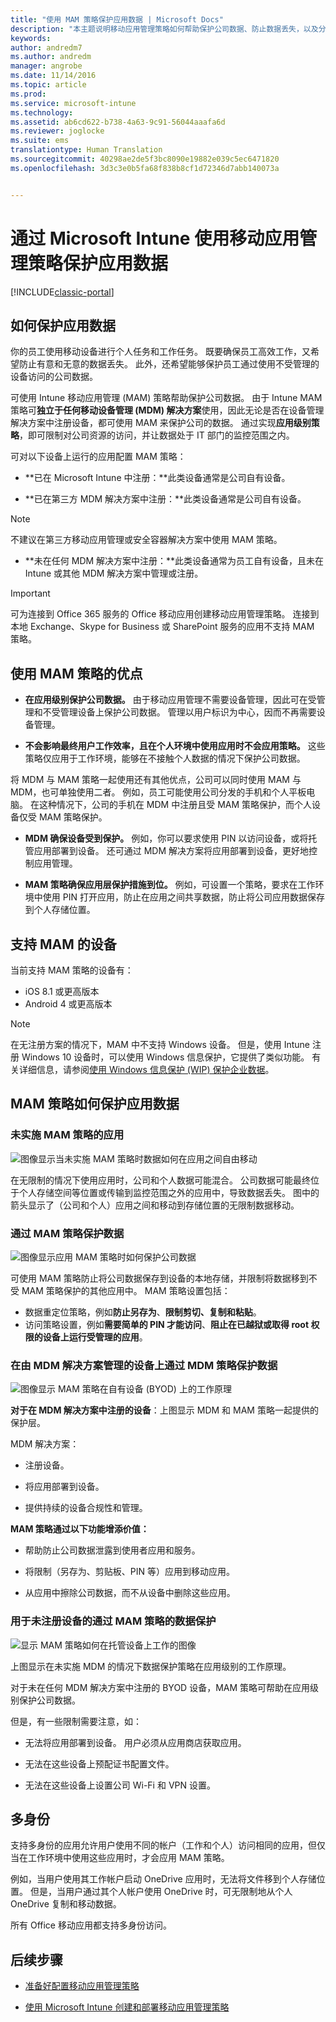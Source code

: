 ```yaml
---
title: "使用 MAM 策略保护应用数据 | Microsoft Docs"
description: "本主题说明移动应用管理策略如何帮助保护公司数据、防止数据丢失，以及分别保存个人和工作信息。"
keywords: 
author: andredm7
ms.author: andredm
manager: angrobe
ms.date: 11/14/2016
ms.topic: article
ms.prod: 
ms.service: microsoft-intune
ms.technology: 
ms.assetid: ab6cd622-b738-4a63-9c91-56044aaafa6d
ms.reviewer: joglocke
ms.suite: ems
translationtype: Human Translation
ms.sourcegitcommit: 40298ae2de5f3bc8090e19882e039c5ec6471820
ms.openlocfilehash: 3d3c3e0b5fa68f838b8cf1d72346d7abb140073a


---
```


# <a name="protect-app-data-using-mobile-application-management-policies-with-microsoft-intune"></a>通过 Microsoft Intune 使用移动应用管理策略保护应用数据

[!INCLUDE[classic-portal](../includes/classic-portal.md)]

## <a name="how-you-can-protect-app-data"></a>如何保护应用数据
你的员工使用移动设备进行个人任务和工作任务。 既要确保员工高效工作，又希望防止有意和无意的数据丢失。  此外，还希望能够保护员工通过使用不受管理的设备访问的公司数据。

可使用 Intune 移动应用管理 (MAM) 策略帮助保护公司数据。 由于 Intune MAM 策略可**独立于任何移动设备管理 (MDM) 解决方案**使用，因此无论是否在设备管理解决方案中注册设备，都可使用 MAM 来保护公司的数据。 通过实现**应用级别策略**，即可限制对公司资源的访问，并让数据处于 IT 部门的监控范围之内。

可对以下设备上运行的应用配置 MAM 策略：

-   **已在 Microsoft Intune 中注册：**此类设备通常是公司自有设备。

-   **已在第三方 MDM 解决方案中注册：**此类设备通常是公司自有设备。

  > [!NOTE]
  > 不建议在第三方移动应用管理或安全容器解决方案中使用 MAM 策略。

-   **未在任何 MDM 解决方案中注册：**此类设备通常为员工自有设备，且未在 Intune 或其他 MDM 解决方案中管理或注册。

> [!IMPORTANT]
> 可为连接到 Office 365 服务的 Office 移动应用创建移动应用管理策略。 连接到本地 Exchange、Skype for Business 或 SharePoint 服务的应用不支持 MAM 策略。

## <a name="benefits-of-using-mam-policies"></a>使用 MAM 策略的优点

-   **在应用级别保护公司数据。** 由于移动应用管理不需要设备管理，因此可在受管理和不受管理设备上保护公司数据。 管理以用户标识为中心，因而不再需要设备管理。

-   **不会影响最终用户工作效率，且在个人环境中使用应用时不会应用策略。** 这些策略仅应用于工作环境，能够在不接触个人数据的情况下保护公司数据。

将 MDM 与 MAM 策略一起使用还有其他优点，公司可以同时使用 MAM 与 MDM，也可单独使用二者。 例如，员工可能使用公司分发的手机和个人平板电脑。 在这种情况下，公司的手机在 MDM 中注册且受 MAM 策略保护，而个人设备仅受 MAM 策略保护。

- **MDM 确保设备受到保护。** 例如，你可以要求使用 PIN 以访问设备，或将托管应用部署到设备。 还可通过 MDM 解决方案将应用部署到设备，更好地控制应用管理。

- **MAM 策略确保应用层保护措施到位。** 例如，可设置一个策略，要求在工作环境中使用 PIN 打开应用，防止在应用之间共享数据，防止将公司应用数据保存到个人存储位置。

## <a name="devices-that-support-mam"></a>支持 MAM 的设备
当前支持 MAM 策略的设备有：
-   iOS 8.1 或更高版本
-   Android 4 或更高版本

>[!NOTE]
>在无注册方案的情况下，MAM 中不支持 Windows 设备。 但是，使用 Intune 注册 Windows 10 设备时，可以使用 Windows 信息保护，它提供了类似功能。 有关详细信息，请参阅[使用 Windows 信息保护 (WIP) 保护企业数据](https://technet.microsoft.com/itpro/windows/keep-secure/protect-enterprise-data-using-wip)。


##  <a name="how-mam-policies-protect-app-data"></a>MAM 策略如何保护应用数据

###  <a name="apps-without-mam-policies"></a>未实施 MAM 策略的应用

![图像显示当未实施 MAM 策略时数据如何在应用之间自由移动](../media/Apps_without_MAM_policies.png)

在无限制的情况下使用应用时，公司和个人数据可能混合。 公司数据可能最终位于个人存储空间等位置或传输到监控范围之外的应用中，导致数据丢失。 图中的箭头显示了（公司和个人）应用之间和移动到存储位置的无限制数据移动。

### <a name="data-protection-with-mam-policies"></a>通过 MAM 策略保护数据

![图像显示应用 MAM 策略时如何保护公司数据](../media/Apps_with_mobile_app_policies.png)

可使用 MAM 策略防止将公司数据保存到设备的本地存储，并限制将数据移到不受 MAM 策略保护的其他应用中。 MAM 策略设置包括：
- 数据重定位策略，例如**防止另存为**、**限制剪切、复制和粘贴**。
- 访问策略设置，例如**需要简单的 PIN 才能访问**、**阻止在已越狱或取得 root 权限的设备上运行受管理的应用**。

### <a name="data-protection-with-mam-policies-on-devices-that-are-managed-by-a-mdm-solution"></a>在由 MDM 解决方案管理的设备上通过 MDM 策略保护数据

![图像显示 MAM 策略在自有设备 (BYOD) 上的工作原理](../media/MAM_BYOD_November.png)

**对于在 MDM 解决方案中注册的设备**：上图显示 MDM 和 MAM 策略一起提供的保护层。

MDM 解决方案：

-   注册设备。

-   将应用部署到设备。

-   提供持续的设备合规性和管理。

**MAM 策略通过以下功能增添价值：**

-   帮助防止公司数据泄露到使用者应用和服务。

-   将限制（另存为、剪贴板、PIN 等）应用到移动应用。

-   从应用中擦除公司数据，而不从设备中删除这些应用。


### <a name="data-protection-with-mam-policies-for-devices-without-enrollment"></a>用于未注册设备的通过 MAM 策略的数据保护

![显示 MAM 策略如何在托管设备上工作的图像](../media/MAM_ManagedDevices_November.png)

上图显示在未实施 MDM 的情况下数据保护策略在应用级别的工作原理。

对于未在任何 MDM 解决方案中注册的 BYOD 设备，MAM 策略可帮助在应用级别保护公司数据。

但是，有一些限制需要注意，如：

-   无法将应用部署到设备。 用户必须从应用商店获取应用。

-   无法在这些设备上预配证书配置文件。

-   无法在这些设备上设置公司 Wi-Fi 和 VPN 设置。


## <a name="multi-identity"></a>多身份

支持多身份的应用允许用户使用不同的帐户（工作和个人）访问相同的应用，但仅当在工作环境中使用这些应用时，才会应用 MAM 策略。  

例如，当用户使用其工作帐户启动 OneDrive 应用时，无法将文件移到个人存储位置。 但是，当用户通过其个人帐户使用 OneDrive 时，可无限制地从个人 OneDrive 复制和移动数据。  

所有 Office 移动应用都支持多身份访问。

##  <a name="next-steps"></a>后续步骤
- [准备好配置移动应用管理策略](get-ready-to-configure-mobile-app-management-policies-with-microsoft-intune.md)

- [使用 Microsoft Intune 创建和部署移动应用管理策略](create-and-deploy-mobile-app-management-policies-with-microsoft-intune.md)



<!--HONumber=Jan17_HO4-->


